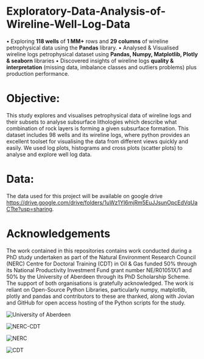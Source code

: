 # Exploratory-Data-Analysis-of-Wireline-Well-Log-Data
• Exploring **118 wells** of  **1 MM+** rows and **29 columns** of wireline petrophysical data using the **Pandas** library.   • Analysed &amp; Visualised wireline logs petrophysical dataset using **Pandas, Numpy, Matplotlib, Plotly &amp; seaborn** libraries  • Discovered insights of wireline logs **quality &amp; interpretation** (missing data, imbalance classes and outliers problems) plus production performance.

# Objective:
This study explores and visualises petrophysical data of wireline logs and their subsets to analyse subsurface lithologies which describe what combination of rock layers is forming a given subsurface formation. This dataset includes 98 wells and its wireline logs, where python provides an excellent toolset for visualising the data from different views quickly and easily. We used log plots, histograms and cross plots (scatter plots) to analyse and explore well log data.

# Data:
The data used for this project will be available on google drive https://drive.google.com/drive/folders/1uWz1YI6mjRm5EuJJsunOpcEdVqUaCTte?usp=sharing.

Acknowledgements 
=================
The work contained in this repositories contains work conducted during a PhD study undertaken as part of the Natural Environment Research Council (NERC) Centre for Doctoral Training (CDT) in Oil & Gas funded 50% through its National Productivity Investment Fund grant number NE/R01051X/1 and 50% by the University of Aberdeen through its PhD Scholarship Scheme. The support of both organisations is gratefully acknowledged. The work is reliant on Open-Source Python Libraries, particularly numpy, matplotlib, plotly and pandas and contributors to these are thanked, along with Jovian and GitHub for open access hosting of the Python scripts for the study.

![University of Aberdeen](https://i.imgur.com/PILyj4m.jpg)

![NERC-CDT](https://nerc-cdt-oil-and-gas.ac.uk/wp-content/uploads/news/2015-news-NERC-funding.jpg)

![NERC](https://auracdt.hull.ac.uk/wp-content/uploads/2019/11/UKRI_NER_Council-Logo_Horiz-RGB.png)

![CDT](https://i.imgur.com/QDOhcN3.png)
